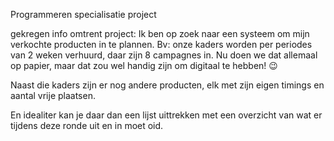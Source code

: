 Programmeren specialisatie project

gekregen info omtrent project:
Ik ben op zoek naar een systeem om mijn verkochte producten in te plannen. 
Bv: onze kaders worden per periodes van 2 weken verhuurd, daar zijn 8 campagnes in. 
Nu doen we dat allemaal op papier, maar dat zou wel handig zijn om digitaal te hebben! 😉

Naast die kaders zijn er nog andere producten, elk met zijn eigen timings en aantal vrije plaatsen.

En idealiter kan je daar dan een lijst uittrekken met een overzicht van wat er tijdens deze ronde uit en in moet oid. 
